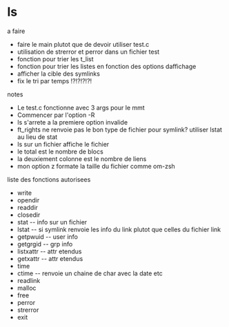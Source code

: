 # ls

a faire
- faire le main plutot que de devoir utiliser test.c
- utilisation de strerror et perror dans un fichier test
- fonction pour trier les t_list
- fonction pour trier les listes en fonction des options daffichage
- afficher la cible des symlinks
- fix le tri par temps !?!?!?!?!

notes
- Le test.c fonctionne avec 3 args pour le mmt
- Commencer par l'option -R
- ls s'arrete a la premiere option invalide
- ft_rights ne renvoie pas le bon type de fichier pour symlink? utiliser lstat au lieu de stat
- ls sur un fichier affiche le fichier
- le total est le nombre de blocs
- la deuxiement colonne est le nombre de liens
- mon option z formate la taille du fichier comme om-zsh

liste des fonctions autorisees
- write
- opendir
- readdir
- closedir
- stat -- info sur un fichier
- lstat -- si symlink renvoie les info du link plutot que celles du fichier link
- getpwuid -- user info
- getgrgid  -- grp info
- listxattr -- attr etendus
- getxattr -- attr etendus
- time
- ctime -- renvoie un chaine de char avec la date etc
- readlink
- malloc
- free
- perror
- strerror
- exit
